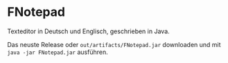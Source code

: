 # FNotepad

Texteditor in Deutsch und Englisch, geschrieben in Java.

Das neuste Release oder `out/artifacts/FNotepad.jar` downloaden und mit
`java -jar FNotepad.jar` ausführen.
